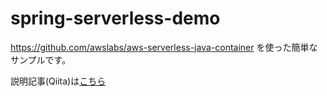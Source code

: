 # spring-serverless-demo

https://github.com/awslabs/aws-serverless-java-container を使った簡単なサンプルです。

説明記事(Qiita)は[こちら](https://github.com/awslabs/aws-serverless-java-container)

